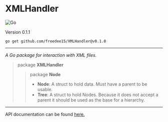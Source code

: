 # XMLHandler

![Go](https://github.com/freedee15/XMLHandler/workflows/Go/badge.svg)

Version 0.1.1

`go get github.com/freedee15/XMLHandler@v0.1.0`

---

_A Go package for interaction with XML files._

> package **XMLHandler**
>> package **Node**
>> - **Node**: A struct to hold data. Must have a parent to be usable.
>> - **Tree**: A struct to hold Nodes. Because it does not accept a parent it should be used as the base for a hierarchy.

---

API documentation can be found [here.](https://freedee15.github.io/XMLHandler/docs/api)